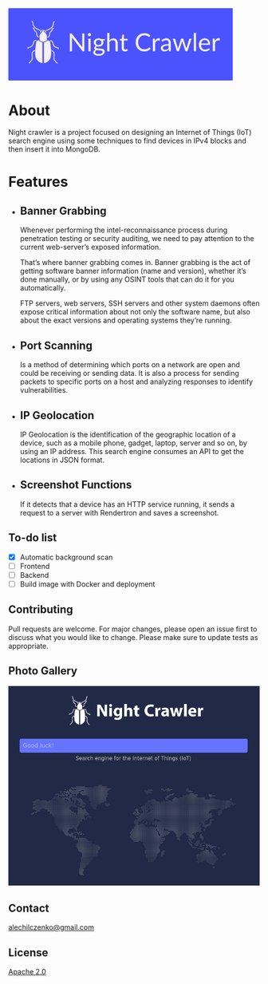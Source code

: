 <img src="image.png" width="450" />

# About

Night crawler is a project focused on designing an Internet of Things (IoT) search engine using some techniques to find devices in IPv4 blocks and then insert it into MongoDB.

# Features

- ## Banner Grabbing

  Whenever performing the intel-reconnaissance process during penetration testing or security auditing, we need to pay attention to the current web-server’s exposed information.

  That’s where banner grabbing comes in. Banner grabbing is the act of getting software banner information (name and version), whether it’s done manually, or by using any OSINT tools that can do it for you automatically.

  FTP servers, web servers, SSH servers and other system daemons often expose critical information about not only the software name, but also about the exact versions and operating systems they’re running.

- ## Port Scanning

  Is a method of determining which ports on a network are open and could be receiving or sending data. It is also a process for sending packets to specific ports on a host and analyzing responses to identify vulnerabilities.

- ## IP Geolocation
  IP Geolocation is the identification of the geographic location of a device, such as a mobile phone, gadget, laptop, server and so on, by using an IP address.
  This search engine consumes an API to get the locations in JSON format.
- ## Screenshot Functions
  If it detects that a device has an HTTP service running, it sends a request to a server with Rendertron and saves a screenshot.

## To-do list

- [x] Automatic background scan
- [ ] Frontend
- [ ] Backend
- [ ] Build image with Docker and deployment

## Contributing

Pull requests are welcome. For major changes, please open an issue first to discuss what you would like to change.
Please make sure to update tests as appropriate.

## Photo Gallery

<img src="images/screenshot1.png" width="800" />

## Contact

alechilczenko@gmail.com

## License

[Apache 2.0](http://www.apache.org/licenses/LICENSE-2.0.html)
